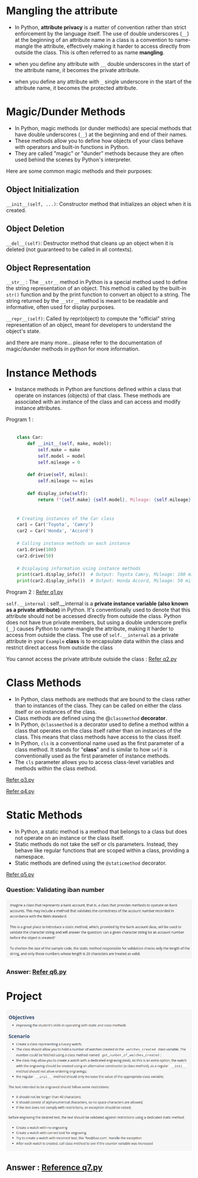 # Mangling the attribute 

- In Python, **attribute privacy** is a matter of convention rather than strict enforcement by the language itself. The use of double underscores (`__`) at the beginning of an attribute name in a class is a convention to name-mangle the attribute, effectively making it harder to access directly from outside the class. This is often referred to as name **mangling**.

- when you define any attribute with `__` double underscores in the start of the attribute name, it becomes the private attribute. 
- when you define any attribute with `_` single underscore in the start of the attribute name, it becomes the protected attribute. 

# Magic/Dunder Methods 

- In Python, magic methods (or dunder methods) are special methods that have double underscores (`__`) at the beginning and end of their names.
- These methods allow you to define how objects of your class behave with operators and built-in functions in Python.
- They are called "magic" or "dunder" methods because they are often used behind the scenes by Python's interpreter.

Here are some common magic methods and their purposes:

## Object Initialization 

`__init__(self, ...)`: Constructor method that initializes an object when it is created.

## Object Deletion

`__del__(self)`: Destructor method that cleans up an object when it is deleted (not guaranteed to be called in all contexts).

## Object Representation 

`__str__` : The `__str__` method in Python is a special method used to define the string representation of an object. This method is called by the built-in `str()` function and by the print function to convert an object to a string. The string returned by the `__str__` method is meant to be readable and informative, often used for display purposes.

`__repr__(self)`: Called by repr(object) to compute the "official" string representation of an object, meant for developers to understand the object's state.


and there are many more... please refer to the documentation of magic/dunder methods in python for more information.


# Instance Methods

- Instance methods in Python are functions defined within a class that operate on instances (objects) of that class. These methods are associated with an instance of the class and can access and modify instance attributes.

Program 1 : 

```python

    class Car:
        def __init__(self, make, model):
            self.make = make
            self.model = model
            self.mileage = 0

        def drive(self, miles):
            self.mileage += miles

        def display_info(self):
            return f"{self.make} {self.model}, Mileage: {self.mileage} miles"


    # Creating instances of the Car class
    car1 = Car('Toyota', 'Camry')
    car2 = Car('Honda', 'Accord')

    # Calling instance methods on each instance
    car1.drive(100)
    car2.drive(50)

    # Displaying information using instance methods
    print(car1.display_info())  # Output: Toyota Camry, Mileage: 100 miles
    print(car2.display_info())  # Output: Honda Accord, Mileage: 50 miles

```

Program 2 : [Refer q1.py](./q1.py)

`self.__internal` : self.__internal is a **private instance variable (also known as a private attribute)** in Python. It's conventionally used to denote that this attribute should not be accessed directly from outside the class. Python does not have true private members, but using a double underscore prefix (`__`) causes Python to name-mangle the attribute, making it harder to access from outside the class. The use of `self.__internal` as a private attribute in your `Example` **class** is to encapsulate data within the class and restrict direct access from outside the class


You cannot access the private attribute outside the class : [Refer q2.py](./q2.py)

# Class Methods

- In Python, class methods are methods that are bound to the class rather than to instances of the class. They can be called on either the class itself or on instances of the class. 
- Class methods are defined using the @`classmethod` **decorator**.
- In Python, `@classmethod` is a decorator used to define a method within a class that operates on the class itself rather than on instances of the class. This means that class methods have access to the class itself.
- In Python, `cls` is a conventional name used as the first parameter of a class method. It stands for "**class**" and is similar to how `self` is conventionally used as the first parameter of instance methods.
- The `cls` parameter allows you to access class-level variables and methods within the class method.

[Refer q3.py](./q3.py)

[Refer q4.py](./q4.py)

# Static Methods 

- In Python, a static method is a method that belongs to a class but does not operate on an instance or the class itself.
- Static methods do not take the self or cls parameters. Instead, they behave like regular functions that are scoped within a class, providing a namespace.
- Static methods are defined using the `@staticmethod` decorator.

[Refer q5.py](./q5.py)


### Question: Validating iban number 
![alt text](image.png)

### Answer: [Refer q6.py](./q6.py)




# Project 
![alt text](image-1.png)

## Answer : [Reference q7.py](./q7.py)